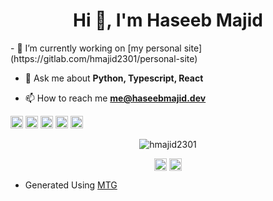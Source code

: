 <h1 align="center">Hi 👋, I'm Haseeb Majid</h1>
- 🔭 I’m currently working on [my personal site](https://gitlab.com/hmajid2301/personal-site)

- 💬 Ask me about **Python, Typescript, React**

- 📫 How to reach me **me@haseebmajid.dev**

<p align="left"><img src=https://konpa.github.io/devicon/devicon.git/icons/react/react-original-wordmark.svg alt=react width="20" height="20"/> <img src=https://konpa.github.io/devicon/devicon.git/icons/docker/docker-original-wordmark.svg alt=docker width="20" height="20"/> <img src=https://konpa.github.io/devicon/devicon.git/icons/javascript/javascript-original.svg alt=javascript width="20" height="20"/> <img src=https://konpa.github.io/devicon/devicon.git/icons/typescript/typescript-original.svg alt=typescript width="20" height="20"/> <img src=https://konpa.github.io/devicon/devicon.git/icons/python/python-original-wordmark.svg alt=python width="20" height="20"/></p><p align="center"> <img src=https://github-readme-stats.vercel.app/api?username=hmajid2301&show_icons=true alt=hmajid2301 /> </p>

<p align="center">
<a href=https://dev.to/hmajid2301 target="blank"><img align="center" src=https://cdn.jsdelivr.net/npm/simple-icons@3.0.1/icons/dev-dot-to.svg alt="hmajid2301" height="20" width="20" /></a>
<a href=https://stackoverflow.com/hmajid2301 target="blank"><img align="center" src=https://cdn.jsdelivr.net/npm/simple-icons@3.0.1/icons/stackoverflow.svg alt="hmajid2301" height="20" width="20" /></a>
</p>

- Generated Using [MTG](https://rahuldkjain.github.io/gh-profile-readme-generator/)
